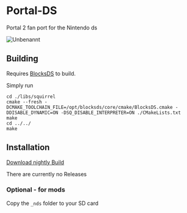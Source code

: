 # Portal-DS
Portal 2 fan port for the Nintendo ds


![Unbenannt](https://github.com/user-attachments/assets/45e6f7b1-6e04-40ff-8ea4-28adcebc1d89)

## Building
Requires [BlocksDS](https://blocksds.skylyrac.net/docs/) to build.

Simply run
```shell
cd ./libs/squirrel
cmake --fresh -DCMAKE_TOOLCHAIN_FILE=/opt/blocksds/core/cmake/BlocksDS.cmake -DDISABLE_DYNAMIC=ON -DSQ_DISABLE_INTERPRETER=ON ./CMakeLists.txt 
make
cd ../../
make
```
## Installation
[Download nightly Build](https://nightly.link/buchstabenwurst/Portal-DS/workflows/c-cpp/master/Portal%20DS.zip)

There are currently no Releases

### Optional - for mods
Copy the `_nds` folder to your SD card
